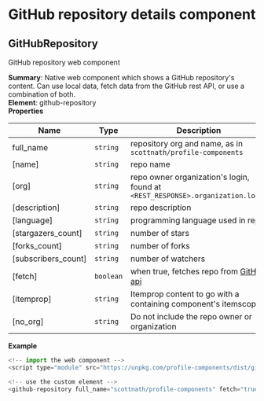 # GitHub repository details component

<a name="module_GitHubRepository"></a>

## GitHubRepository
GitHub repository web component

**Summary**: Native web component which shows a GitHub repository's content. Can use local data, 
 fetch data from the GitHub rest API, or use a combination of both.  
**Element**: github-repository  
**Properties**

| Name | Type | Description |
| --- | --- | --- |
| full_name | <code>string</code> | repository org and name, as in `scottnath/profile-components` |
| [name] | <code>string</code> | repo name |
| [org] | <code>string</code> | repo owner organization's login, found at `<REST_RESPONSE>.organization.login` |
| [description] | <code>string</code> | repo description |
| [language] | <code>string</code> | programming language used in repo |
| [stargazers_count] | <code>string</code> | number of stars |
| [forks_count] | <code>string</code> | number of forks |
| [subscribers_count] | <code>string</code> | number of watchers |
| [fetch] | <code>boolean</code> | when true, fetches repo from [GitHub api](https://docs.github.com/en/rest/repos/repos#get-a-repository) |
| [itemprop] | <code>string</code> | Itemprop content to go with a containing component's itemscope |
| [no_org] | <code>string</code> | Do not include the repo owner or organization |

**Example**  
```js
<!-- import the web component -->
<script type="module" src="https://unpkg.com/profile-components/dist/github-repository.js"></script>

<!-- use the custom element -->
<github-repository full_name="scottnath/profile-components" fetch="true"></github-repository>
```

